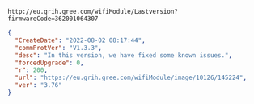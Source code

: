 `http://eu.grih.gree.com/wifiModule/Lastversion?firmwareCode=362001064307`

```json
{
  "CreateDate": "2022-08-02 08:17:44",
  "commProtVer": "V1.3.3",
  "desc": "In this version, we have fixed some known issues.",
  "forcedUpgrade": 0,
  "r": 200,
  "url": "https://eu.grih.gree.com/wifiModule/image/10126/145224",
  "ver": "3.76"
}
```